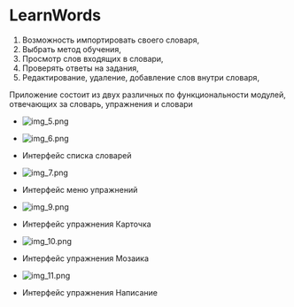 # LearnWords

1.	Возможность импортировать своего словаря,
2.	Выбрать метод обучения,
3.	Просмотр слов входящих в словари,
4.	Проверять ответы на задания,
5.	Редактирование, удаление, добавление слов внутри словаря,

Приложение состоит из двух различных по функциональности модулей, отвечающих за словарь, упражнения и словари

- ![img_5.png](img_5.png)

- ![img_6.png](img_6.png)
- Интерфейс списка словарей
- ![img_7.png](img_7.png)
- Интерфейс меню упражнений
- ![img_9.png](img_9.png)
- Интерфейс упражнения Карточка
- ![img_10.png](img_10.png)
- Интерфейс упражнения Мозаика
- ![img_11.png](img_11.png)
- Интерфейс упражнения Написание 

